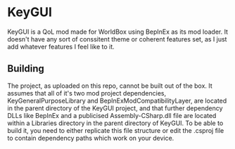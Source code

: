 # KeyGUI

KeyGUI is a QoL mod made for WorldBox using BepInEx as its mod loader. It doesn't have any sort of conssitent theme or coherent features set, as I just add whatever features I feel like to it.

## Building

The project, as uploaded on this repo, cannot be built out of the box. It assumes that all of it's two mod project dependencies, KeyGeneralPurposeLibrary and BepInExModCompatibilityLayer, are located in the parent directory of the KeyGUI project, and that further dependency DLLs like BepInEx and a publicised Assembly-CSharp.dll file are located within a Libraries directory in the parent directory of KeyGUI.
To be able to build it, you need to either replicate this file structure or edit the .csproj file to contain dependency paths which work on your device.
